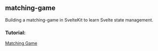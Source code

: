 ## matching-game

Building a matching-game in SvelteKit to learn Svelte state management.

### Tutorial:

[Matching Game](https://www.youtube.com/watch?v=w2q9caYXgkg)
